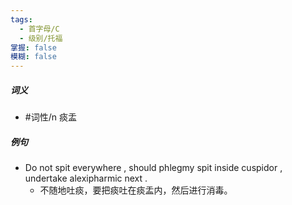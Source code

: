 ```yaml
---
tags:
  - 首字母/C
  - 级别/托福
掌握: false
模糊: false
---
```

##### 词义
- #词性/n  痰盂
##### 例句
- Do not spit everywhere , should phlegmy spit inside cuspidor , undertake alexipharmic next .
	- 不随地吐痰，要把痰吐在痰盂内，然后进行消毒。
